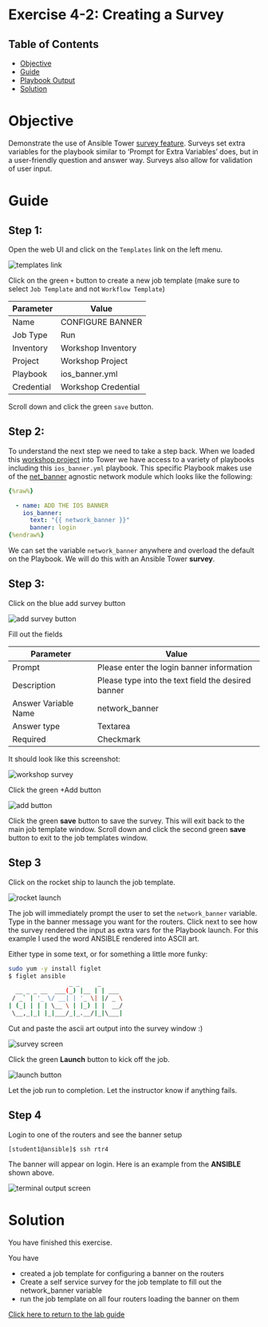 # Exercise 4-2: Creating a Survey

## Table of Contents

- [Objective](#objective)
- [Guide](#guide)
- [Playbook Output](#playbook-output)
- [Solution](#solution)

# Objective

Demonstrate the use of Ansible Tower [survey feature](https://docs.ansible.com/ansible-tower/latest/html/userguide/job_templates.html#surveys). Surveys set extra variables for the playbook similar to ‘Prompt for Extra Variables’ does, but in a user-friendly question and answer way. Surveys also allow for validation of user input.

# Guide

## Step 1:

Open the web UI and click on the `Templates` link on the left menu.

![templates link](images/templates.png)

Click on the green `+` button to create a new job template (make sure to select `Job Template` and not `Workflow Template`)

| Parameter | Value |
|---|---|
| Name  | CONFIGURE BANNER  |
|  Job Type |  Run |
|  Inventory |  Workshop Inventory |
|  Project |  Workshop Project |
|  Playbook |  ios_banner.yml |
|  Credential |  Workshop Credential |

Scroll down and click the green `save` button.  


## Step 2:

To understand the next step we need to take a step back.  When we loaded this [workshop project](https://github.com/network-automation/tower_workshop) into Tower we have access to a variety of playbooks including this `ios_banner.yml` playbook.  This specific Playbook makes use of the [net_banner](https://docs.ansible.com/ansible/latest/modules/net_banner_module.html) agnostic network module which looks like the following:

``` yaml
{%raw%}

  - name: ADD THE IOS BANNER
    ios_banner:
      text: "{{ network_banner }}"
      banner: login
{%endraw%}
```

We can set the variable `network_banner` anywhere and overload the default on the Playbook.  We will do this with an Ansible Tower **survey**.

## Step 3:

Click on the blue add survey button

![add survey button](images/addsurvey.png)

Fill out the fields

| Parameter | Value |
|---|---|
| Prompt  | Please enter the login banner information  |
|  Description |  Please type into the text field the desired banner |
|  Answer Variable Name |  network_banner |
|  Answer type |  Textarea |
|  Required |  Checkmark |

It should look like this screenshot:

![workshop survey](images/survey.png)

Click the green +Add button

![add button](images/add.png)

Click the green **save** button to save the survey.  This will exit back to the main job template window.  Scroll down and click the second green **save** button to exit to the job templates window.

## Step 3

Click on the rocket ship to launch the job template.

![rocket launch](images/rocket.png)

The job will immediately prompt the user to set the `network_banner` variable.  Type in the banner message you want for the routers.  Click next to see how the survey rendered the input as extra vars for the Playbook launch.  For this example I used the word ANSIBLE rendered into ASCII art.

Either type in some text, or for something a little more funky:

```bash
sudo yum -y install figlet
$ figlet ansible
                 _ _     _
  __ _ _ __  ___(_) |__ | | ___
 / _` | '_ \/ __| | '_ \| |/ _ \
| (_| | | | \__ \ | |_) | |  __/
 \__,_|_| |_|___/_|_.__/|_|\___|

```

Cut and paste the ascii art output into the survey window :)

![survey screen](images/surveyscreen.png)

Click the green **Launch** button to kick off the job.

![launch button](images/launch.png)

Let the job run to completion.  Let the instructor know if anything fails.


## Step 4

Login to one of the routers and see the banner setup

```
[student1@ansible]$ ssh rtr4
```

The banner will appear on login.  Here is an example from the **ANSIBLE** shown above.

![terminal output screen](images/terminal_output.png)


# Solution
You have finished this exercise.  

You have
 - created a job template for configuring a banner on the routers
 - Create a self service survey for the job template to fill out the network_banner variable
 - run the job template on all four routers loading the banner on them

[Click here to return to the lab guide](../../README.md)

